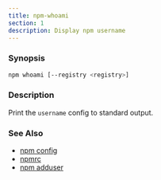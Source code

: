 ```yaml
---
title: npm-whoami
section: 1
description: Display npm username
---
```


### Synopsis

```bash
npm whoami [--registry <registry>]
```

### Description

Print the `username` config to standard output.

### See Also

* [npm config](/commands/npm-config)
* [npmrc](/configuring-npm/npmrc)
* [npm adduser](/commands/npm-adduser)
